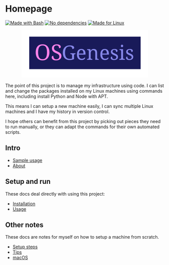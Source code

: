 # Homepage

[![Made with Bash](https://img.shields.io/badge/Made_with-Bash-blue.svg?logo=gnu-bash)](https://www.gnu.org/software/bash/)
[![No dependencies](https://img.shields.io/badge/dependencies-0-blue.svg)](https://www.gnu.org/software/bash/)
[![Made for Linux](https://img.shields.io/badge/Made_for-Linux-blue.svg?logo=linux)](https://www.linux.org/)


<p align="center">
    <img src="logo.svg" height="150px">
</p>

The point of this project is to manage my infrastructure using code. I can list and change the packages installed on my Linux machines using commands here, including install Python and Node with APT.

This means I can setup a new machine easily, I can sync multiple Linux machines and I have my history in version control.

I hope others can benefit from this project by picking out pieces they need to run manually, or they can adapt the commands for their own automated scripts.


## Intro

- [Sample usage](sample-usage.md)
- [About](about.md)


## Setup and run

These docs deal directly with using this project:

- [Installation](installation.md)
- [Usage](usage.md)


## Other notes

These docs are notes for myself on how to setup a machine from scratch.

- [Setup steps](other/setup-steps.md)
- [Tips](other/tips.md)
- [macOS](other/mac-os.md)
